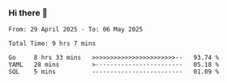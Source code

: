 ### Hi there 👋

<!--
**zhumeme/zhumeme** is a ✨ _special_ ✨ repository because its `README.md` (this file) appears on your GitHub profile.

Here are some ideas to get you started:

- 🔭 I’m currently working on ...
- 🌱 I’m currently learning ...
- 👯 I’m looking to collaborate on ...
- 🤔 I’m looking for help with ...
- 💬 Ask me about ...
- 📫 How to reach me: ...
- 😄 Pronouns: ...
- ⚡ Fun fact: ...
-->

<!--START_SECTION:waka-->

```all_time
From: 29 April 2025 - To: 06 May 2025

Total Time: 9 hrs 7 mins

Go     8 hrs 33 mins   >>>>>>>>>>>>>>>>>>>>>>>--   93.74 %
YAML   28 mins         >------------------------   05.18 %
SQL    5 mins          -------------------------   01.09 %
```

<!--END_SECTION:waka-->
